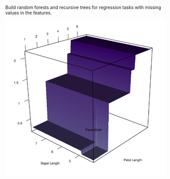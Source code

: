 Build random forests and recursive trees for regression tasks with missing values in the features.

![](examples/images/usual_iris_tree.png)
